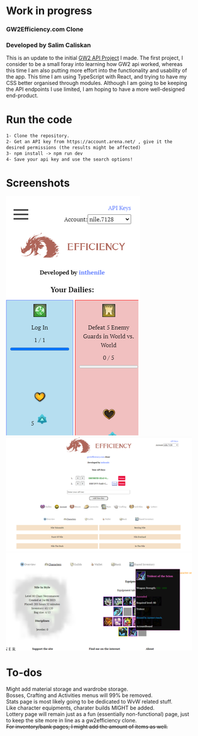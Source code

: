 # Work in progress
### GW2Efficiency.com Clone
### Developed by Salim Caliskan

This is an update to the initial <a href="https://github.com/inthenile/gw2api">GW2 API Project</a> I made. The first project, I consider to be a small foray into learning how GW2 api worked, whereas this time I am also putting more effort into the functionality and usability of the app. This time I am using TypeScript with React, and trying to have my CSS better organised through modules. Although I am going to be keeping the API endpoints I use limited, I am hoping to have a more well-designed end-product.

# Run the code
```
1- Clone the repository.
2- Get an API key from https://account.arena.net/ , give it the desired permissions (the results might be affected)
3- npm install -> npm run dev
4- Save your api key and use the search options!
```

# Screenshots

![mobile responsive](public/screenshots/mobile_responsive.png)
![api key window](public/screenshots/api_keys.png)
![equipment](public/screenshots/equipment.png)

# To-dos
Might add material storage and wardrobe storage. <br/>
Bosses, Crafting and Activities menus will 99% be removed. <br/>
Stats page is most likely going to be dedicated to WvW related stuff. <br/>
Like character equipments, charater builds MIGHT be added. <br/>
Lottery page will remain just as a fun (essentially non-functional) page, just to keep the site more in line as a gw2efficiency clone. <br/>
<s>For inventory/bank pages, I might add the amount of items as well.</s>